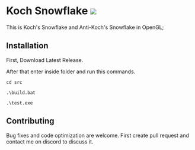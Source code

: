 # Koch Snowflake ![](https://img.shields.io/badge/koch--snowflake-v1.0-brightgreen)

This is Koch's Snowflake and Anti-Koch's Snowflake in OpenGL; 

## Installation

First, Download Latest Release.

After that enter inside folder and run this commands.

```
cd src

.\build.bat

.\test.exe
```

## Contributing

Bug fixes and code optimization are welcome. First create pull request and contact me on discord to discuss it.